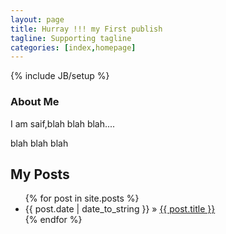 ```yaml
---
layout: page
title: Hurray !!! my First publish
tagline: Supporting tagline
categories: [index,homepage]
---
```

{% include JB/setup %}


### About Me

I am saif,blah blah blah....

blah blah blah
    
## My Posts




<ul class="posts">
  {% for post in site.posts %}
    <li><span>{{ post.date | date_to_string }}</span> &raquo; <a href="{{ BASE_PATH }}{{ post.url }}">{{ post.title }}</a></li>
  {% endfor %}
</ul>


